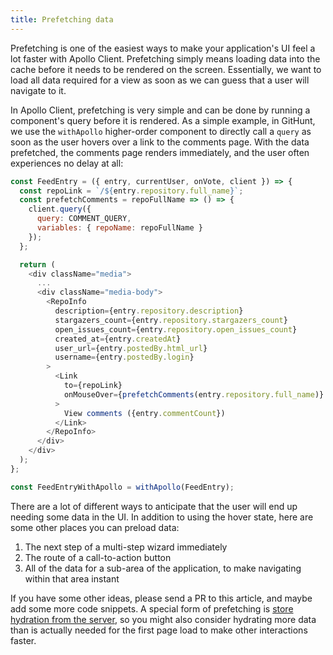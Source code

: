 ```yaml
---
title: Prefetching data
---
```


Prefetching is one of the easiest ways to make your application's UI feel a lot faster with Apollo Client. Prefetching simply means loading data into the cache before it needs to be rendered on the screen. Essentially, we want to load all data required for a view as soon as we can guess that a user will navigate to it.

In Apollo Client, prefetching is very simple and can be done by running a component's query before it is rendered. As a simple example, in GitHunt, we use the `withApollo` higher-order component to directly call a `query` as soon as the user hovers over a link to the comments page. With the data prefetched, the comments page renders immediately, and the user often experiences no delay at all:

```js
const FeedEntry = ({ entry, currentUser, onVote, client }) => {
  const repoLink = `/${entry.repository.full_name}`;
  const prefetchComments = repoFullName => () => {
    client.query({
      query: COMMENT_QUERY,
      variables: { repoName: repoFullName }
    });
  };

  return (
    <div className="media">
      ...
      <div className="media-body">
        <RepoInfo
          description={entry.repository.description}
          stargazers_count={entry.repository.stargazers_count}
          open_issues_count={entry.repository.open_issues_count}
          created_at={entry.createdAt}
          user_url={entry.postedBy.html_url}
          username={entry.postedBy.login}
        >
          <Link
            to={repoLink}
            onMouseOver={prefetchComments(entry.repository.full_name)}
          >
            View comments ({entry.commentCount})
          </Link>
        </RepoInfo>
      </div>
    </div>
  );
};

const FeedEntryWithApollo = withApollo(FeedEntry);
```

There are a lot of different ways to anticipate that the user will end up needing some data in the UI. In addition to using the hover state, here are some other places you can preload data:

1. The next step of a multi-step wizard immediately
2. The route of a call-to-action button
3. All of the data for a sub-area of the application, to make navigating within that area instant

If you have some other ideas, please send a PR to this article, and maybe add some more code snippets. A special form of prefetching is [store hydration from the server](./server-side-rendering.html#store-rehydration), so you might also consider hydrating more data than is actually needed for the first page load to make other interactions faster.
